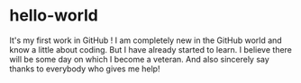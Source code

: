# hello-world
It's my first work in GitHub !
I am completely new in the GitHub world and know a little about coding. But I have already started to learn. I believe there will be some day on which I become a veteran. And also sincerely say thanks to everybody who gives me help!
